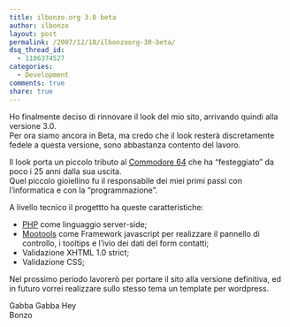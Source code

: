 ```yaml
---
title: ilbonzo.org 3.0 beta
author: ilbonzo
layout: post
permalink: /2007/12/18/ilbonzoorg-30-beta/
dsq_thread_id:
  - 1106374527
categories:
  - Development
comments: true
share: true
---
```

Ho finalmente deciso di rinnovare il look del mio sito, arrivando quindi alla versione 3.0.  
Per ora siamo ancora in Beta, ma credo che il look resterà discretamente fedele a questa versione, sono abbastanza contento del lavoro.

Il look porta un piccolo tributo al [Commodore 64][1] che ha &#8220;festeggiato&#8221; da poco i 25 anni dalla sua uscita.  
Quel piccolo gioiellino fu il responsabile dei miei primi passi con l&#8217;informatica e con la &#8220;programmazione&#8221;.

A livello tecnico il progettto ha queste caratteristiche:

*   [PHP][2] come linguaggio server-side;
*   [Mootools][3] come Framework javascript per realizzare il pannello di controllo, i tooltips e l&#8217;ivio dei dati del form contatti;
*   Validazione XHTML 1.0 strict;
*   Validazione CSS;

Nel prossimo periodo lavorerò per portare il sito alla versione definitiva, ed in futuro vorrei realizzare sullo stesso tema un template per wordpress.

Gabba Gabba Hey  
Bonzo

<div class='kindleWidget kindleLight' >

</div>



 [1]: http://it.wikipedia.org/wiki/Commodore_64
 [2]: http://www.php.net
 [3]: http://mootools.net
